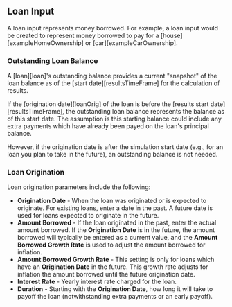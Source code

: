## Loan Input

A loan input represents money borrowed. For example, a loan input would be created to represent money borrowed to pay for a [house][exampleHomeOwnership] or [car][exampleCarOwnership].

### Outstanding Loan Balance

A [loan][loan]'s outstanding balance provides a current "snapshot" of the loan balance as 
of the [start date][resultsTimeFrame] for the calculation of results. 

If the [origination date][loanOrig] of the loan 
is before the [results start date][resultsTimeFrame], the outstanding loan balance represents
the balance as of this start date. The assumption is this starting balance could 
include any extra payments which have already been payed on the loan's principal balance.

However, if the origination date is 
after the simulation start date (e.g., for an loan you plan to take in the future), 
an outstanding balance is not needed.

### Loan Origination

Loan origination parameters include the following:

* __Origination Date__ - When the loan was originated or is expected to originate. For existing loans, enter a date in the past. A future date is used for loans expected to originate in the future.
* __Amount Borrowed__ - If the loan originated in the past, enter the actual amount borrowed. If the __Origination Date__ is in the future, the amount borrowed will typically be entered as a current value, and the __Amount Borrowed Growth Rate__ is used to adjust the amount borrowed for inflation.
* __Amount Borrowed Growth Rate__ - This setting is only for loans which have an __Origination Date__ in the future. This growth rate adjusts for inflation the amount borrowed until the future origination date.
* __Interest Rate__ - Yearly interest rate charged for the loan.
* __Duration__ - Starting with the __Origination Date__, how long it will take to payoff the loan (notwithstanding extra payments or an early payoff). 
